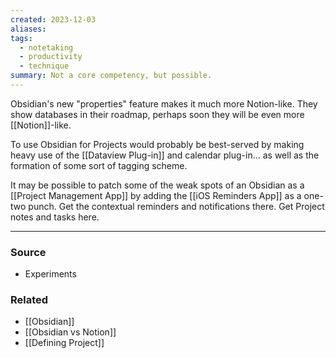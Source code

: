 ```yaml
---
created: 2023-12-03
aliases: 
tags:
  - notetaking
  - productivity
  - technique
summary: Not a core competency, but possible.
---
```

Obsidian's new "properties" feature makes it much more Notion-like. They show databases in their roadmap, perhaps soon they will be even more [[Notion]]-like.

To use Obsidian for Projects would probably be best-served by making heavy use of the [[Dataview Plug-in]] and calendar plug-in... as well as the formation of some sort of tagging scheme. 

It may be possible to patch some of the weak spots of an Obsidian as a [[Project Management App]] by adding the [[iOS Reminders App]] as a one-two punch. Get the contextual reminders and notifications there. Get Project notes and tasks here.

---
### Source
- Experiments

### Related
- [[Obsidian]]
- [[Obsidian vs Notion]]
- [[Defining Project]]